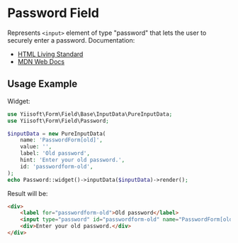 # Password Field

Represents `<input>` element of type "password" that lets the user to securely enter a password. Documentation:

- [HTML Living Standard](https://html.spec.whatwg.org/multipage/input.html#password-state-(type=password))
- [MDN Web Docs](https://developer.mozilla.org/docs/Web/HTML/Element/input/password)

## Usage Example

Widget:

```php
use Yiisoft\Form\Field\Base\InputData\PureInputData;
use Yiisoft\Form\Field\Password;

$inputData = new PureInputData(
    name: 'PasswordForm[old]',
    value: '',
    label: 'Old password',
    hint: 'Enter your old password.',
    id: 'passwordform-old',
);
echo Password::widget()->inputData($inputData)->render();
```

Result will be:

```html
<div>
    <label for="passwordform-old">Old password</label>
    <input type="password" id="passwordform-old" name="PasswordForm[old]" value>
    <div>Enter your old password.</div>
</div>
```
